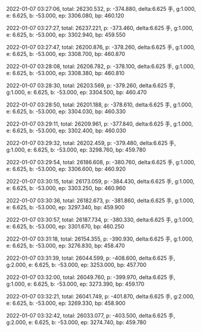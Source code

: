 2022-01-07 03:27:06, total: 26230.532, p: -374.880, delta:6.625 手, g:1.000, e: 6.625, b: -53.000, ep: 3306.080, bp: 460.120

2022-01-07 03:27:27, total: 26237.221, p: -373.460, delta:6.625 手, g:1.000, e: 6.625, b: -53.000, ep: 3302.940, bp: 459.550

2022-01-07 03:27:47, total: 26200.876, p: -378.260, delta:6.625 手, g:1.000, e: 6.625, b: -53.000, ep: 3308.700, bp: 460.870

2022-01-07 03:28:08, total: 26206.782, p: -378.100, delta:6.625 手, g:1.000, e: 6.625, b: -53.000, ep: 3308.380, bp: 460.810

2022-01-07 03:28:30, total: 26203.569, p: -379.260, delta:6.625 手, g:1.000, e: 6.625, b: -53.000, ep: 3304.500, bp: 460.470

2022-01-07 03:28:50, total: 26201.188, p: -378.610, delta:6.625 手, g:1.000, e: 6.625, b: -53.000, ep: 3304.030, bp: 460.330

2022-01-07 03:29:11, total: 26209.961, p: -377.840, delta:6.625 手, g:1.000, e: 6.625, b: -53.000, ep: 3302.400, bp: 460.030

2022-01-07 03:29:32, total: 26202.459, p: -379.480, delta:6.625 手, g:1.000, e: 6.625, b: -53.000, ep: 3298.760, bp: 459.780

2022-01-07 03:29:54, total: 26186.608, p: -380.760, delta:6.625 手, g:1.000, e: 6.625, b: -53.000, ep: 3306.600, bp: 460.920

2022-01-07 03:30:15, total: 26173.059, p: -384.430, delta:6.625 手, g:1.000, e: 6.625, b: -53.000, ep: 3303.250, bp: 460.960

2022-01-07 03:30:36, total: 26182.673, p: -381.860, delta:6.625 手, g:1.000, e: 6.625, b: -53.000, ep: 3297.340, bp: 459.900

2022-01-07 03:30:57, total: 26187.734, p: -380.330, delta:6.625 手, g:1.000, e: 6.625, b: -53.000, ep: 3301.670, bp: 460.250

2022-01-07 03:31:18, total: 26154.355, p: -390.930, delta:6.625 手, g:1.000, e: 6.625, b: -53.000, ep: 3276.830, bp: 458.470

2022-01-07 03:31:39, total: 26044.599, p: -408.600, delta:6.625 手, g:2.000, e: 6.625, b: -53.000, ep: 3253.000, bp: 457.700

2022-01-07 03:32:00, total: 26049.760, p: -399.970, delta:6.625 手, g:1.000, e: 6.625, b: -53.000, ep: 3273.390, bp: 459.170

2022-01-07 03:32:21, total: 26041.749, p: -401.870, delta:6.625 手, g:2.000, e: 6.625, b: -53.000, ep: 3269.330, bp: 458.900

2022-01-07 03:32:42, total: 26033.077, p: -403.500, delta:6.625 手, g:2.000, e: 6.625, b: -53.000, ep: 3274.740, bp: 459.780